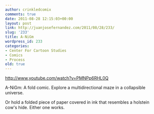 ```yaml
---
author: crinkledcomix
comments: true
date: 2011-08-28 12:15:03+00:00
layout: post
link: http://juanjosefernandez.com/2011/08/28/233/
slug: '233'
title: A-NiGm
wordpress_id: 233
categories:
- Center For Cartoon Studies
- Comics
- Process
old: true
---
```


http://www.youtube.com/watch?v=PMNPp6RHL0Q

A-NiGm: A fold comic.
Explore a multidirectional maze in a collapsible universe.

Or hold a folded piece of paper covered in ink that resembles a holstein cow's hide. Either one works.
